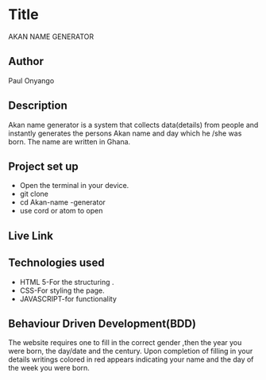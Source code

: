 # Title
 AKAN NAME GENERATOR


## Author
 Paul Onyango


## Description
Akan name generator is a system that collects data(details) from people and instantly generates the persons Akan name and day which he /she was born.
The name are written in Ghana.


## Project set up
 * Open the terminal in your device.
 * git clone
 * cd Akan-name -generator
 * use cord or atom to open


## Live Link



## Technologies used
* HTML 5-For the structuring .
* CSS-For styling the page.
* JAVASCRIPT-for functionality


## Behaviour Driven Development(BDD)
The website requires one to fill in the correct gender ,then the year you were  born, the day/date  and the century.
Upon completion of filling in your details writings colored in red appears indicating your name and the day of the week you 
were born.